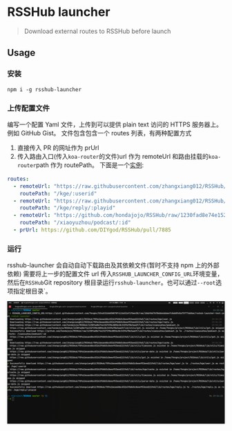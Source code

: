 # RSSHub launcher

> Download external routes to RSSHub before launch

## Usage

### 安装

```shell
npm i -g rsshub-launcher
```

### 上传配置文件

编写一个配置 Yaml 文件，上传到可以提供 plain text 访问的 HTTPS 服务器上。例如 GitHub Gist。
文件包含包含一个 routes 列表，有两种配置方式

1. 直接传入 PR 的网址作为 prUrl
2. 传入路由入口(传入`koa-router`的文件)url 作为 remoteUrl 和路由挂载的`koa-router`path 作为 routePath。
   下面是一个[实例](https://github.com/fengkx/rsshub-launcher/blob/master/examples/example.yaml):

```yaml
routes:
  - remoteUrl: "https://raw.githubusercontent.com/zhangxiang012/RSSHub/f89a1beae606c83263fb865c8eee953eed2219a5/lib/routes/kge/user.js"
    routePath: "/kge/:userid"
  - remoteUrl: "https://raw.githubusercontent.com/zhangxiang012/RSSHub/f89a1beae606c83263fb865c8eee953eed2219a5/lib/routes/kge/reply.js"
    routePath: "/kge/reply/:playid"
  - remoteUrl: "https://github.com/hondajojo/RSSHub/raw/1230fad8e74e152729bc0856c0c3459a70e3aa69/lib/routes/xiaoyuzhou/podcast.js"
    routePath: "/xiaoyuzhou/podcast/:id"
  - prUrl: https://github.com/DIYgod/RSSHub/pull/7885
```

### 运行

rsshub-launcher 会自动自动下载路由及其依赖文件(暂时不支持 npm 上的外部依赖)
需要将上一步的配置文件 url 传入`RSSHUB_LAUNCHER_CONFIG_URL`环境变量，然后在`RSSHub`Git repository 根目录运行`rsshub-launcher`。也可以通过`--root`选项指定根目录`。

![screenshot](.github/media/screenshot.png)
